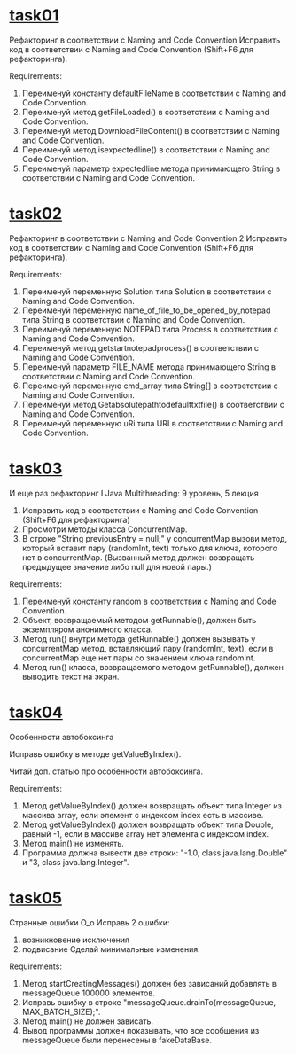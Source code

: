 # [task01](https://github.com/NikitaNasevich/javarush.ru/tree/main/level29/task01)

Рефакторинг в соответствии с Naming and Code Convention
Исправить код в соответствии с Naming and Code Convention (Shift+F6 для рефакторинга).


Requirements:
1. Переименуй константу defaultFileName в соответствии с Naming and Code Convention.
2. Переименуй метод getFileLoaded() в соответствии с Naming and Code Convention.
3. Переименуй метод DownloadFileContent() в соответствии с Naming and Code Convention.
4. Переименуй метод isexpectedline() в соответствии с Naming and Code Convention.
5. Переименуй параметр expectedline метода принимающего String в соответствии с Naming and Code Convention.

# [task02](https://github.com/NikitaNasevich/javarush.ru/tree/main/level29/task02)

Рефакторинг в соответствии с Naming and Code Convention 2
Исправить код в соответствии с Naming and Code Convention (Shift+F6 для рефакторинга).


Requirements:
1. Переименуй переменную Solution типа Solution в соответствии с Naming and Code Convention.
2. Переименуй переменную name_of_file_to_be_opened_by_notepad типа String в соответствии с Naming and Code Convention.
3. Переименуй переменную NOTEPAD типа Process в соответствии с Naming and Code Convention.
4. Переименуй метод getstartnotepadprocess() в соответствии с Naming and Code Convention.
5. Переименуй параметр FILE_NAME метода принимающего String в соответствии с Naming and Code Convention.
6. Переименуй переменную cmd_array типа String[] в соответствии с Naming and Code Convention.
7. Переименуй метод Getabsolutepathtodefaulttxtfile() в соответствии с Naming and Code Convention.
8. Переименуй переменную uRi типа URI в соответствии с Naming and Code Convention.

# [task03](https://github.com/NikitaNasevich/javarush.ru/tree/main/level29/task03)

И еще раз рефакторинг Ӏ Java Multithreading: 9 уровень, 5 лекция
1. Исправить код в соответствии с Naming and Code Convention (Shift+F6 для рефакторинга)
2. Просмотри методы класса ConcurrentMap.
3. В строке "String previousEntry = null;" у concurrentMap вызови метод, который вставит пару (randomInt, text) только для ключа, которого нет в concurrentMap.
(Вызванный метод должен возвращать предыдущее значение либо null для новой пары.)


Requirements:
1. Переименуй константу random в соответствии с Naming and Code Convention.
2. Объект, возвращаемый методом getRunnable(), должен быть экземпляром анонимного класса.
3. Метод run() внутри метода getRunnable() должен вызывать у concurrentMap метод, вставляющий пару (randomInt, text), если в concurrentMap еще нет пары со значением ключа randomInt.
4. Метод run() класса, возвращаемого методом getRunnable(), должен выводить текст на экран.

# [task04](https://github.com/NikitaNasevich/javarush.ru/tree/main/level29/task04)

Особенности автобоксинга

Исправь ошибку в методе getValueByIndex().

Читай доп. статью про особенности автобоксинга.


Requirements:
1. Метод getValueByIndex() должен возвращать объект типа Integer из массива array, если элемент с индексом index есть в массиве.
2. Метод getValueByIndex() должен возвращать объект типа Double, равный -1, если в массиве array нет элемента с индексом index.
3. Метод main() не изменять.
4. Программа должна вывести две строки: "-1.0, class java.lang.Double" и "3, class java.lang.Integer".

# [task05](https://github.com/NikitaNasevich/javarush.ru/tree/main/level29/task05)

Странные ошибки О_о
Исправь 2 ошибки:
1) возникновение исключения
2) подвисание
Сделай минимальные изменения.


Requirements:
1. Метод startCreatingMessages() должен без зависаний добавлять в messageQueue 100000 элементов.
2. Исправь ошибку в строке "messageQueue.drainTo(messageQueue, MAX_BATCH_SIZE);".
3. Метод main() не должен зависать.
4. Вывод программы должен показывать, что все сообщения из messageQueue были перенесены в fakeDataBase.
